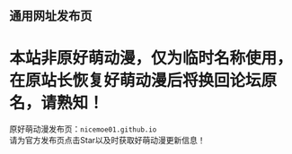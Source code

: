 ## 通用网址发布页  
# 本站非原好萌动漫，仅为临时名称使用，在原站长恢复好萌动漫后将换回论坛原名，请熟知！  
  
原好萌动漫发布页：`nicemoe01.github.io`  
请为官方发布页点击Star以及时获取好萌动漫更新信息！  
